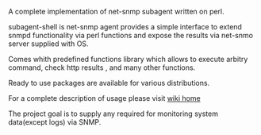 A complete implementation of net-snmp subagent written on perl.

subagent-shell is net-snmp agent provides a simple interface to extend snmpd functionality via perl functions and expose the results via net-snmo server supplied with OS. 

Comes whith predefined functions library which allows to execute arbitry command, check http results , and many other functions.

Ready to use packages are available for various distributions.

For a complete description of usage please visit [wiki home](../../wiki)

The project goal is to supply any required for monitoring system data(except logs) via SNMP.
